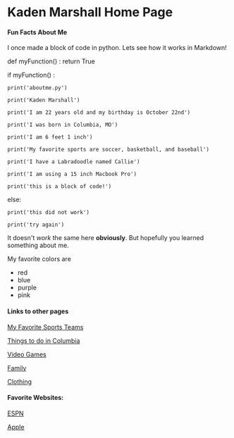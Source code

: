 # Kaden Marshall Home Page

#### Fun Facts About Me
I once made a block of code in python. Lets see how it works in Markdown!

def myFunction() :
    return True

if myFunction() :

    print('aboutme.py')
        
    print('Kaden Marshall')
        
    print('I am 22 years old and my birthday is October 22nd')
        
    print('I was born in Columbia, MO')
        
    print('I am 6 feet 1 inch')
        
    print('My favorite sports are soccer, basketball, and baseball')
        
    print('I have a Labradoodle named Callie')
        
    print('I am using a 15 inch Macbook Pro')
        
    print('this is a block of code!')
    
else:

    print('this did not work')
    
    print('try again')

It doesn't *work* the same here **obviously**. But hopefully you learned something about me.

My favorite colors are

- red 
- blue
- purple
- pink


#### Links to other pages
[My Favorite Sports Teams](MyFavoriteSportsTeams.md) 

[Things to do in Columbia](ThingstodoinColumbia.md)

[Video Games](VideoGames.md)

[Family](Family.md)

[Clothing](Clothing.md)


#### Favorite Websites:

[ESPN](https://www.espn.com)

[Apple](https://www.apple.com)
